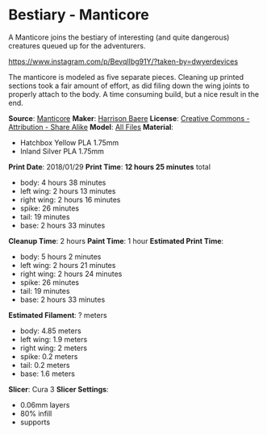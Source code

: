 # Bestiary - Manticore

A Manticore joins the bestiary of interesting (and quite dangerous) creatures queued up for the adventurers. 

https://www.instagram.com/p/BevqlIbg91Y/?taken-by=dwyerdevices

The manticore is modeled as five separate pieces. Cleaning up printed sections took a fair amount of
effort, as did filing down the wing joints to properly attach to the body. A time consuming build,
but a nice result in the end.

**Source**: [Manticore](https://www.youmagine.com/designs/manticore)
**Maker**: [Harrison Baere](https://www.youmagine.com/mz4250)
**License**: [Creative Commons - Attribution - Share Alike](http://creativecommons.org/licenses/by-sa/3.0/deed.en_US)
**Model**: [All Files]()
**Material**: 

 - Hatchbox Yellow PLA 1.75mm
 - Inland Silver PLA 1.75mm 

**Print Date**: 2018/01/29
**Print Time**: **12 hours 25 minutes** total

 - body: 4 hours 38 minutes
 - left wing: 2 hours 13 minutes
 - right wing: 2 hours 16 minutes
 - spike: 26 minutes
 - tail: 19 minutes
 - base: 2 hours 33 minutes
 
**Cleanup Time**: 2 hours
**Paint Time**: 1 hour
**Estimated Print Time**:

 - body: 5 hours 2 minutes
 - left wing: 2 hours 21 minutes
 - right wing: 2 hours 24 minutes
 - spike: 26 minutes
 - tail: 19 minutes
 - base: 2 hours 33 minutes
 
**Estimated Filament**: ? meters

 - body: 4.85 meters
 - left wing: 1.9 meters
 - right wing: 2 meters
 - spike: 0.2 meters
 - tail: 0.2 meters
 - base: 1.6 meters
 
**Slicer**: Cura 3
**Slicer Settings**:

 - 0.06mm layers
 - 80% infill
 - supports